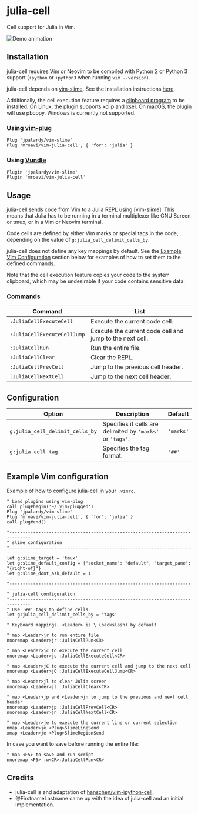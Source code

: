 julia-cell
============

Cell support for Julia in Vim.

![Demo animation](../assets/vim-julia-cell-demo.gif?raw=true)


Installation
------------

julia-cell requires Vim or Neovim to be compiled with Python 2 or Python 3
support (`+python` or `+python3` when running `vim --version`).

julia-cell depends on [vim-slime](https://github.com/jpalardy/vim-slime). See the installation instructions [here](https://github.com/jpalardy/vim-slime#installation).

Additionally, the cell execution feature requires a
[clipboard program](#supported-clipboard-programs) to be installed.
On Linux, the plugin supports [xclip](https://github.com/astrand/xclip) and [xsel](https://github.com/kfish/xsel).
On macOS, the plugin will use pbcopy.
Windows is currently not supported.

### Using [vim-plug](https://github.com/junegunn/vim-plug)

~~~vim
Plug 'jpalardy/vim-slime'
Plug 'mroavi/vim-julia-cell', { 'for': 'julia' }
~~~


### Using [Vundle](https://github.com/VundleVim/Vundle.vim)

~~~vim
Plugin 'jpalardy/vim-slime'
Plugin 'mroavi/vim-julia-cell'
~~~


Usage
-----

julia-cell sends code from Vim to a Julia REPL using [vim-slime]. This means that Julia has to be running in a terminal multiplexer like GNU Screen or tmux, or in a Vim or Neovim terminal.

Code cells are defined by either Vim marks or special tags in the code, depending on the value of `g:julia_cell_delimit_cells_by`. 

julia-cell does not define any key mappings by default. See the [Example Vim Configuration](#example-vim-configuration) section below for examples of how to set them to the defined commands.

Note that the cell execution feature copies your code to the system clipboard, which may be undesirable if your code contains sensitive data.


### Commands

| Command | List |
| --- | --- |
| `:JuliaCellExecuteCell` | Execute the current code cell. |
| `:JuliaCellExecuteCellJump` | Execute the current code cell and jump to the next cell. |
| `:JuliaCellRun` | Run the entire file. |
| `:JuliaCellClear` | Clear the REPL. |
| `:JuliaCellPrevCell` | Jump to the previous cell header. |
| `:JuliaCellNextCell` | Jump to the next cell header. |


Configuration
-------------

| Option| Description | Default |
| --- | ---| --- |
| `g:julia_cell_delimit_cells_by`| Specifies if cells are delimited by `'marks'` or `'tags'`. | `'marks'` |
| `g:julia_cell_tag`  | Specifies the tag format. | `'##'` |


Example Vim configuration
-------------------------

Example of how to configure julia-cell in your `.vimrc`.

~~~vim
" Load plugins using vim-plug
call plug#begin('~/.vim/plugged')
Plug 'jpalardy/vim-slime'
Plug 'mroavi/vim-julia-cell', { 'for': 'julia' }
call plug#end()

"------------------------------------------------------------------------------
" slime configuration 
"------------------------------------------------------------------------------
let g:slime_target = 'tmux'
let g:slime_default_config = {"socket_name": "default", "target_pane": "{right-of}"}
let g:slime_dont_ask_default = 1

"------------------------------------------------------------------------------
" julia-cell configuration
"------------------------------------------------------------------------------
" Use '##' tags to define cells
let g:julia_cell_delimit_cells_by = 'tags'

" Keyboard mappings. <Leader> is \ (backslash) by default

" map <Leader>jr to run entire file
nnoremap <Leader>jr :JuliaCellRun<CR>

" map <Leader>jc to execute the current cell
nnoremap <Leader>jc :JuliaCellExecuteCell<CR>

" map <Leader>jC to execute the current cell and jump to the next cell
nnoremap <Leader>jC :JuliaCellExecuteCellJump<CR>

" map <Leader>jl to clear Julia screen
nnoremap <Leader>jl :JuliaCellClear<CR>

" map <Leader>jp and <Leader>jn to jump to the previous and next cell header
nnoremap <Leader>jp :JuliaCellPrevCell<CR>
nnoremap <Leader>jn :JuliaCellNextCell<CR>

" map <Leader>je to execute the current line or current selection
nmap <Leader>je <Plug>SlimeLineSend
xmap <Leader>je <Plug>SlimeRegionSend

~~~

In case you want to save before running the entire file:

~~~vim
" map <F5> to save and run script
nnoremap <F5> :w<CR>:JuliaCellRun<CR>

~~~


Credits
------

- julia-cell is and adaptation of [hanschen/vim-ipython-cell](https://github.com/hanschen/vim-ipython-cell).
- @FirstnameLastname came up with the idea of julia-cell and an initial implementation.
